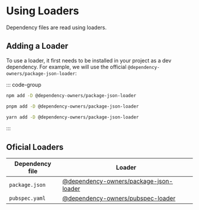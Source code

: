 # Using Loaders

Dependency files are read using loaders.

## Adding a Loader

To use a loader, it first needs to be installed in your project as a dev dependency. For example, we will use the official `@dependency-owners/package-json-loader`:

::: code-group

```bash [npm]
npm add -D @dependency-owners/package-json-loader
```

```bash [pnpm]
pnpm add -D @dependency-owners/package-json-loader
```

```bash [yarn]
yarn add -D @dependency-owners/package-json-loader
```

:::

## Oficial Loaders

| Dependency file | Loader                                                                                             |
| --------------- | -------------------------------------------------------------------------------------------------- |
| `package.json`  | [@dependency-owners/package-json-loader](https://github.com/dependency-owners/package-json-loader) |
| `pubspec.yaml`  | [@dependency-owners/pubspec-loader](https://github.com/dependency-owners/pubspec-loader)           |
